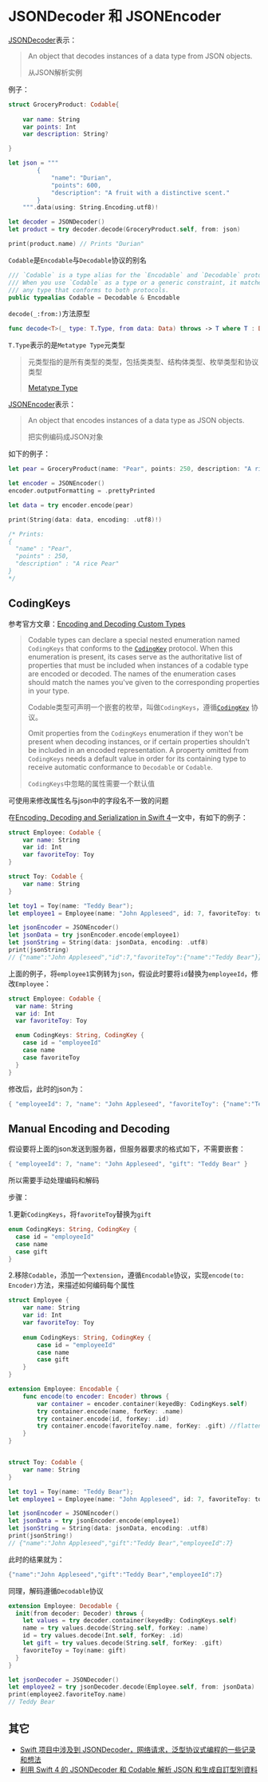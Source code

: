 # JSONDecoder 和 JSONEncoder

[JSONDecoder](https://developer.apple.com/documentation/foundation/jsondecoder)表示：

> An object that decodes instances of a data type from JSON objects.
>
> 从JSON解析实例

例子：

```swift
struct GroceryProduct: Codable{
    
    var name: String
    var points: Int
    var description: String?

}

let json = """
        {
            "name": "Durian",
            "points": 600,
            "description": "A fruit with a distinctive scent."
        }
    """.data(using: String.Encoding.utf8)!

let decoder = JSONDecoder()
let product = try decoder.decode(GroceryProduct.self, from: json)

print(product.name) // Prints "Durian"
```

`Codable`是`Encodable`与`Decodable`协议的别名

```swift
/// `Codable` is a type alias for the `Encodable` and `Decodable` protocols.
/// When you use `Codable` as a type or a generic constraint, it matches
/// any type that conforms to both protocols.
public typealias Codable = Decodable & Encodable
```

`decode(_:from:)`方法原型

```swift
func decode<T>(_ type: T.Type, from data: Data) throws -> T where T : Decodable
```

`T.Type`表示的是`Metatype Type`元类型

> 元类型指的是所有类型的类型，包括类类型、结构体类型、枚举类型和协议类型
>
> [Metatype Type](https://docs.swift.org/swift-book/ReferenceManual/Types.html#//apple_ref/doc/uid/TP40014097-CH31-ID455)

[JSONEncoder](https://developer.apple.com/documentation/foundation/jsonencoder)表示：

> An object that encodes instances of a data type as JSON objects.
>
> 把实例编码成JSON对象

如下的例子：

```swift
let pear = GroceryProduct(name: "Pear", points: 250, description: "A rice Pear")

let encoder = JSONEncoder()
encoder.outputFormatting = .prettyPrinted

let data = try encoder.encode(pear)

print(String(data: data, encoding: .utf8)!)

/* Prints:
{
  "name" : "Pear",
  "points" : 250,
  "description" : "A rice Pear"
}
*/
```



## CodingKeys

参考官方文章：[Encoding and Decoding Custom Types](https://developer.apple.com/documentation/foundation/archives_and_serialization/encoding_and_decoding_custom_types)

> Codable types can declare a special nested enumeration named `CodingKeys` that conforms to the [`CodingKey`](https://developer.apple.com/documentation/swift/codingkey) protocol. When this enumeration is present, its cases serve as the authoritative list of properties that must be included when instances of a codable type are encoded or decoded. The names of the enumeration cases should match the names you've given to the corresponding properties in your type.
>
> Codable类型可声明一个嵌套的枚举，叫做`CodingKeys`，遵循[`CodingKey`](https://developer.apple.com/documentation/swift/codingkey) 协议。
>
> Omit properties from the `CodingKeys` enumeration if they won't be present when decoding instances, or if certain properties shouldn't be included in an encoded representation. A property omitted from `CodingKeys` needs a default value in order for its containing type to receive automatic conformance to `Decodable` or `Codable`.
>
> `CodingKeys`中忽略的属性需要一个默认值

可使用来修改属性名与json中的字段名不一致的问题

在[Encoding, Decoding and Serialization in Swift 4](https://www.raywenderlich.com/382-encoding-decoding-and-serialization-in-swift-4)一文中，有如下的例子：

```swift
struct Employee: Codable {
    var name: String
    var id: Int
    var favoriteToy: Toy
}

struct Toy: Codable {
    var name: String
}

let toy1 = Toy(name: "Teddy Bear");
let employee1 = Employee(name: "John Appleseed", id: 7, favoriteToy: toy1)

let jsonEncoder = JSONEncoder()
let jsonData = try jsonEncoder.encode(employee1)
let jsonString = String(data: jsonData, encoding: .utf8)
print(jsonString)
// {"name":"John Appleseed","id":7,"favoriteToy":{"name":"Teddy Bear"}}
```

上面的例子，将`employee1`实例转为`json`，假设此时要将`id`替换为`employeeId`，修改`Employee`：

```swift
struct Employee: Codable {
  var name: String
  var id: Int
  var favoriteToy: Toy

  enum CodingKeys: String, CodingKey {
    case id = "employeeId"
    case name
    case favoriteToy
  }
}
```

修改后，此时的json为：

```swift
{ "employeeId": 7, "name": "John Appleseed", "favoriteToy": {"name":"Teddy Bear"}}
```



## Manual Encoding and Decoding

假设要将上面的json发送到服务器，但服务器要求的格式如下，不需要嵌套：

```swift
{ "employeeId": 7, "name": "John Appleseed", "gift": "Teddy Bear" }
```

所以需要手动处理编码和解码

步骤：

1.更新`CodingKeys`，将`favoriteToy`替换为`gift`

```swift
enum CodingKeys: String, CodingKey {
  case id = "employeeId"
  case name
  case gift
}
```

2.移除`Codable`，添加一个`extension`，遵循`Encodable`协议，实现`encode(to: Encoder)`方法，来描述如何编码每个属性

```swift
struct Employee {
    var name: String
    var id: Int
    var favoriteToy: Toy
    
    enum CodingKeys: String, CodingKey {
        case id = "employeeId"
        case name
        case gift
    }
}

extension Employee: Encodable {
    func encode(to encoder: Encoder) throws {
        var container = encoder.container(keyedBy: CodingKeys.self)
        try container.encode(name, forKey: .name)
        try container.encode(id, forKey: .id)
        try container.encode(favoriteToy.name, forKey: .gift) //flatten favoriteToy.name down to the .gift key
    }
}


struct Toy: Codable {
    var name: String
}

let toy1 = Toy(name: "Teddy Bear");
let employee1 = Employee(name: "John Appleseed", id: 7, favoriteToy: toy1)

let jsonEncoder = JSONEncoder()
let jsonData = try jsonEncoder.encode(employee1)
let jsonString = String(data: jsonData, encoding: .utf8)
print(jsonString!)
// {"name":"John Appleseed","gift":"Teddy Bear","employeeId":7}
```

此时的结果就为：

```swift
{"name":"John Appleseed","gift":"Teddy Bear","employeeId":7}
```



同理，解码遵循`Decodable`协议

```swift
extension Employee: Decodable {
  init(from decoder: Decoder) throws {
    let values = try decoder.container(keyedBy: CodingKeys.self)
    name = try values.decode(String.self, forKey: .name)
    id = try values.decode(Int.self, forKey: .id)
    let gift = try values.decode(String.self, forKey: .gift)
    favoriteToy = Toy(name: gift)
  }
}

let jsonDecoder = JSONDecoder()
let employee2 = try jsonDecoder.decode(Employee.self, from: jsonData)
print(employee2.favoriteToy.name)
// Teddy Bear
```



## 其它



+ [Swift 项目中涉及到 JSONDecoder，网络请求，泛型协议式编程的一些记录和想法](https://ming1016.github.io/2018/04/02/record-and-think-about-swift-project-jsondecoder-networking-and-pop/)
+ [利用 Swift 4 的 JSONDecoder 和 Codable 解析 JSON 和生成自訂型別資料](https://medium.com/%E5%BD%BC%E5%BE%97%E6%BD%98%E7%9A%84-swift-ios-app-%E9%96%8B%E7%99%BC%E5%95%8F%E9%A1%8C%E8%A7%A3%E7%AD%94%E9%9B%86/%E5%88%A9%E7%94%A8-swift-4-%E7%9A%84-jsondecoder-%E5%92%8C-codable-%E8%A7%A3%E6%9E%90-json-%E5%92%8C%E7%94%9F%E6%88%90%E8%87%AA%E8%A8%82%E5%9E%8B%E5%88%A5%E8%B3%87%E6%96%99-ee793622629e)